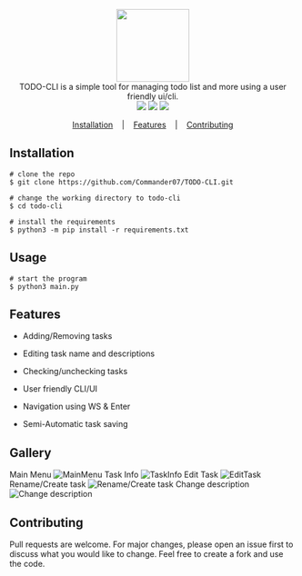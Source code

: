 <p align=center>

  <img height="128px" src=""/>

  <br>
  <span>TODO-CLI is a simple tool for managing todo list and more using a user friendly ui/cli.</span>
  <br>
  <a target="_blank" href="https://www.python.org/downloads/" title="Python version"><img src="https://img.shields.io/badge/python-%3E=_3.6-green.svg"></a>
  <a target="_blank" href="LICENSE" title="License: MIT"><img src="https://img.shields.io/github/license/commander07/TODO-CLI"></a>
  <a target="_blank" href="https://pylint.org" title="Pylint"><img src="https://img.shields.io/badge/pylint%20score-910.0%2F10-green"></a>

</p>

<p align="center">
  <a href="#installation">Installation</a>
  &nbsp;&nbsp;&nbsp;|&nbsp;&nbsp;&nbsp;
  <a href="#features">Features</a>
  &nbsp;&nbsp;&nbsp;|&nbsp;&nbsp;&nbsp;
  <a href="#contributing">Contributing</a>
</p>

## Installation

```console
# clone the repo
$ git clone https://github.com/Commander07/TODO-CLI.git

# change the working directory to todo-cli
$ cd todo-cli

# install the requirements
$ python3 -m pip install -r requirements.txt
```

## Usage

```console
# start the program
$ python3 main.py
```

## Features

- Adding/Removing tasks

- Editing task name and descriptions

- Checking/unchecking tasks

- User friendly CLI/UI

- Navigation using WS & Enter

- Semi-Automatic task saving

## Gallery

Main Menu
![MainMenu](https://user-images.githubusercontent.com/45269106/105174759-556b2400-5b23-11eb-9151-de3696c00b31.PNG)
Task Info
![TaskInfo](https://user-images.githubusercontent.com/45269106/105174761-556b2400-5b23-11eb-8e12-5c6e63d9d5b0.PNG)
Edit Task
![EditTask](https://user-images.githubusercontent.com/45269106/105174764-5603ba80-5b23-11eb-8c1f-b4058853c96d.PNG)
Rename/Create task
![Rename/Create task](https://user-images.githubusercontent.com/45269106/105174766-5603ba80-5b23-11eb-91ef-804fab6d7632.PNG)
Change description
![Change description](https://user-images.githubusercontent.com/45269106/105174767-5603ba80-5b23-11eb-8ace-a863ad3086bd.PNG)

## Contributing

Pull requests are welcome. For major changes, please open an issue first to discuss what you would like to change. Feel free to create a fork and use the code.
